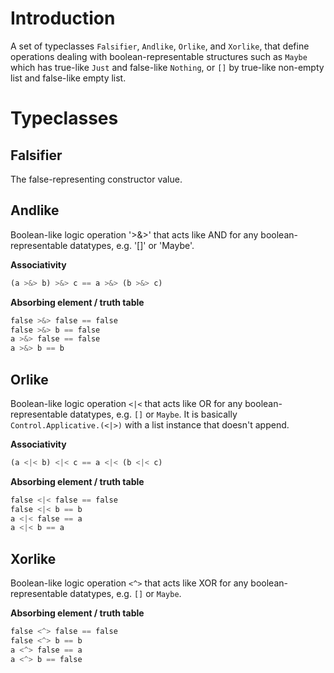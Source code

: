 
# Introduction
A set of typeclasses `Falsifier`, `Andlike`, `Orlike`, and `Xorlike`,
that define operations dealing with boolean-representable structures such
as `Maybe` which has true-like `Just` and false-like `Nothing`, or `[]` by
true-like non-empty list and false-like empty list.

# Typeclasses

## Falsifier
The false-representing constructor value.

## Andlike
 Boolean-like logic operation '>&>' that acts like AND for any
boolean-representable datatypes, e.g. '[]' or 'Maybe'.

__Associativity__

```haskell
(a >&> b) >&> c == a >&> (b >&> c)
```

__Absorbing element / truth table__

```haskell
false >&> false == false
false >&> b == false
a >&> false == false
a >&> b == b
```

## Orlike
Boolean-like logic operation `<|<` that acts like OR for any
boolean-representable datatypes, e.g. `[]` or `Maybe`. It is basically
`Control.Applicative.(<|>)` with a list instance that doesn't append.

__Associativity__

```haskell
(a <|< b) <|< c == a <|< (b <|< c)
```

__Absorbing element / truth table__

```haskell
false <|< false == false
false <|< b == b
a <|< false == a
a <|< b == a
```

## Xorlike
Boolean-like logic operation `<^>` that acts like XOR for any
boolean-representable datatypes, e.g. `[]` or `Maybe`.

__Absorbing element / truth table__

```haskell
false <^> false == false
false <^> b == b
a <^> false == a
a <^> b == false
```

